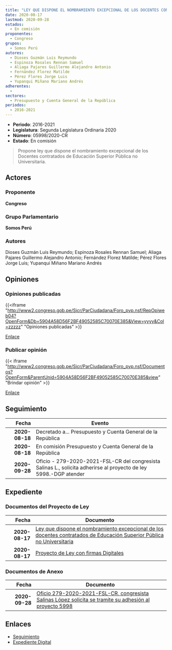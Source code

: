 ```yaml
---
title: "LEY QUE DISPONE EL NOMBRAMIENTO EXCEPCIONAL DE LOS DOCENTES CONTRATADOS DE EDUCACIÓN SUPERIOR PÚBLICA NO UNIVERSITARIA"
date: 2020-08-17
lastmod: 2020-09-28
estados: 
  - En comisión
proponentes: 
  - Congreso
grupos: 
  - Somos Perú
autores: 
  - Dioses Guzmán Luis Reymundo
  - Espinoza Rosales Rennan Samuel
  - Aliaga Pajares Guillermo Alejandro Antonio
  - Fernández Florez Matilde
  - Pérez Flores Jorge Luis
  - Yupanqui Miñano Mariano Andrés
adherentes: 
  - 
sectores: 
  - Presupuesto y Cuenta General de la República
periodos: 
  - 2016-2021
---
```


- **Periodo**: 2016-2021
- **Legislatura**: Segunda Legislatura Ordinaria 2020
- **Número**: 05998/2020-CR
- **Estado**: En comisión

> Propone ley que dispone el nombramiento excepcional de los Docentes contratados de Educación Superior Pública no Universitaria.


## Actores

### Proponente

**Congreso**

### Grupo Parlamentario

**Somos Perú**

### Autores

Dioses Guzmán Luis Reymundo; Espinoza Rosales Rennan Samuel; Aliaga Pajares Guillermo Alejandro Antonio; Fernández Florez Matilde; Pérez Flores Jorge Luis; Yupanqui Miñano Mariano Andrés


## Opiniones

### Opiniones publicadas

{{<iframe "http://www2.congreso.gob.pe/Sicr/ParCiudadana/Foro_pvp.nsf/RepOpiweb04?OpenForm&Db=5904A58D56F2BF49052585C70070E385&View=yyyy&Col=zzzzz" "Opiniones publicadas" >}}

[Enlace](http://www2.congreso.gob.pe/Sicr/ParCiudadana/Foro_pvp.nsf/RepOpiweb04?OpenForm&Db=5904A58D56F2BF49052585C70070E385&View=yyyy&Col=zzzzz)
### Publicar opinión

{{< iframe "http://www2.congreso.gob.pe/Sicr/ParCiudadana/Foro_pvp.nsf/Documentos?OpenForm&ParentUnid=5904A58D56F2BF49052585C70070E385&view" "Brindar opinión" >}}

[Enlace](http://www2.congreso.gob.pe/Sicr/ParCiudadana/Foro_pvp.nsf/Documentos?OpenForm&ParentUnid=5904A58D56F2BF49052585C70070E385&view)

## Seguimiento

| Fecha | Evento |
|------:|--------|
| **2020-08-18** | Decretado a... Presupuesto y Cuenta General de la República|
| **2020-08-18** | En comisión Presupuesto y Cuenta General de la República|
| **2020-09-28** | Oficio - 279-2020-2021-FSL-CR del congresista Salinas L., solicita adherirse al proyecto de ley 5998.-DGP atender|


## Expediente


### Documentos del Proyecto de Ley

| Fecha | Documento |
|------:|--------|
| **2020-08-17** | [Ley que dispone el nombramiento excepcional de los docentes contratados de Educación Superior Pública no Universitaria](http://www.leyes.congreso.gob.pe/Documentos/2016_2021/Proyectos_de_Ley_y_de_Resoluciones_Legislativas/PL05998-20200817.pdf) |
| **2020-08-17** | [Proyecto de Ley con firmas Digitales](http://www.leyes.congreso.gob.pe/Documentos/2016_2021/Proyectos_de_Ley_y_de_Resoluciones_Legislativas/Proyectos_Firmas_digitales/PL05998.pdf) |

### Documentos de Anexo

| Fecha | Documento |
|------:|--------|
| **2020-09-28** | [Oficio 279-2020-2021-FSL-CR, congresista Salinas López solicita se tramite su adhesión al proyecto 5998](http://www.leyes.congreso.gob.pe/Documentos/2016_2021/Adhesiones/Proyectos_de_Ley/OFICIO-279-2020-2021-FSL-CR.pdf) |

## Enlaces 

- [Seguimiento](http://www2.congreso.gob.pe/Sicr/TraDocEstProc/CLProLey2016.nsf/f7fff46988ca05b1052578e100829cc7/c62ad4081025d349052585c8000c19b7?OpenDocument)
- [Expediente Digital](http://www2.congreso.gob.pe/Sicr/TraDocEstProc/CLProLey2016.nsf/f7fff46988ca05b1052578e100829cc7/c62ad4081025d349052585c8000c19b7?OpenDocument&Click=05257FB7005EB655.eb71d0cf91d8294e05256cdf006b5706/$Body/0.1C6C)

